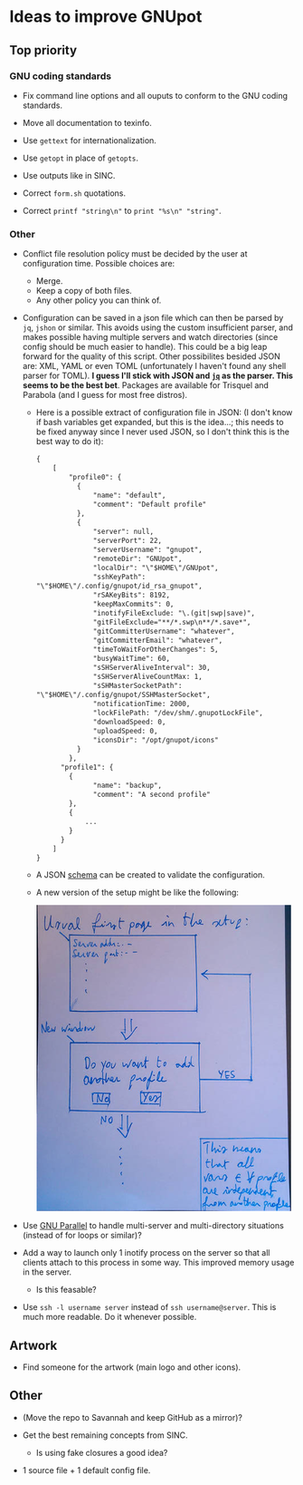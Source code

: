 # Ideas to improve GNUpot

## Top priority

### GNU coding standards

- Fix command line options and all ouputs to conform to the GNU coding 
  standards.
- Move all documentation to texinfo.
- Use `gettext` for internationalization.


- Use `getopt` in place of `getopts`.
- Use outputs like in SINC.
- Correct `form.sh` quotations.
- Correct `printf "string\n"` to `print "%s\n" "string"`.


### Other

- Conflict file resolution policy must be decided by the user at configuration
  time. Possible choices are:
  - Merge.
  - Keep a copy of both files.
  - Any other policy you can think of.

- Configuration can be saved in a json file which can then be parsed by `jq`, 
  `jshon` or similar. This avoids using the custom insufficient parser, and 
  makes possible having multiple servers and watch directories (since config 
  should be much easier to handle). This could be a big leap forward for the 
  quality of this script. Other possibilites besided JSON are: XML, YAML or 
  even TOML (unfortunately I haven't found any shell parser for TOML).
  **I guess I'll stick with JSON and [`jq`](https://stedolan.github.io/jq/)
  as the parser. This seems to be the best bet**. Packages are available for 
  Trisquel and Parabola (and I guess for most free distros).

  - Here is a possible extract of configuration file in JSON: (I don't know if 
    bash variables get expanded, but this is the idea...; this needs to be
    fixed anyway since I never used JSON, so I don't think this is the best way
    to do it):


        {
            [
                "profile0": {
                  {
                      "name": "default",
                      "comment": "Default profile"
                  },
                  {
                      "server": null,
                      "serverPort": 22,
                      "serverUsername": "gnupot",
                      "remoteDir": "GNUpot",
                      "localDir": "\"$HOME\"/GNUpot",
                      "sshKeyPath": "\"$HOME\"/.config/gnupot/id_rsa_gnupot",
                      "rSAKeyBits": 8192,
                      "keepMaxCommits": 0,
                      "inotifyFileExclude: "\.(git|swp|save)",
                      "gitFileExclude="**/*.swp\n**/*.save*",
                      "gitCommitterUsername": "whatever",
                      "gitCommitterEmail": "whatever",
                      "timeToWaitForOtherChanges": 5,
                      "busyWaitTime": 60,
                      "sSHServerAliveInterval": 30,
                      "sSHServerAliveCountMax: 1,
                      "sSHMasterSocketPath": "\"$HOME\"/.config/gnupot/SSHMasterSocket",
                      "notificationTime: 2000,
                      "lockFilePath: "/dev/shm/.gnupotLockFile",
                      "downloadSpeed: 0,
                      "uploadSpeed: 0,
                      "iconsDir": "/opt/gnupot/icons"
                  }
                },
              "profile1": {
                {
                      "name": "backup",
                      "comment": "A second profile"
                },
                {
                    ...
                }
              }
            ]
        }

  - A JSON [schema](https://spacetelescope.github.io/understanding-json-schema/) 
    can be created to validate the configuration.

  - A new version of the setup might be like the following:

    ![Setup idea](https://github.com/frnmst/gnupot/raw/gnu-std-compilant/ideas/new_setup_idea.jpg "Setup idea")

- Use [GNU Parallel](https://www.gnu.org/software/parallel/) to handle
  multi-server and multi-directory situations (instead of for loops or
  similar)?

- Add a way to launch only 1 inotify process on the server so that all clients
  attach to this process in some way. This improved memory usage in the server.
  - Is this feasable?

- Use `ssh -l username server` instead of `ssh username@server`. This is much
  more readable. Do it whenever possible.
  


## Artwork

- Find someone for the artwork (main logo and other icons).

## Other

- (Move the repo to Savannah and keep GitHub as a mirror)?

- Get the best remaining concepts from SINC.
  - Is using fake closures a good idea?

- 1 source file + 1 default config file.


